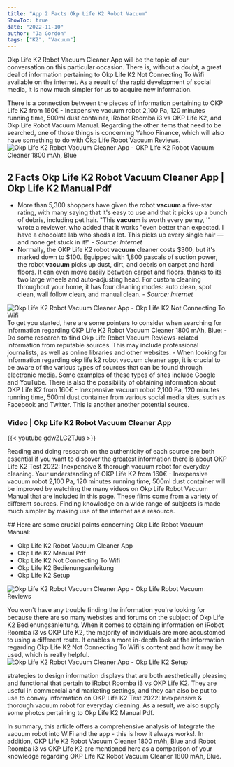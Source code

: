 ```yaml
---
title: "App 2 Facts Okp Life K2 Robot Vacuum"
ShowToc: true 
date: "2022-11-10"
author: "Ja Gordon" 
tags: ["K2", "Vacuum"]
---
```


Okp Life K2 Robot Vacuum Cleaner App will be the topic of our conversation on this particular occasion. There is, without a doubt, a great deal of information pertaining to Okp Life K2 Not Connecting To Wifi available on the internet. As a result of the rapid development of social media, it is now much simpler for us to acquire new information.

There is a connection between the pieces of information pertaining to OKP Life K2 from 160€ - Inexpensive vacuum robot 2,100 Pa, 120 minutes running time, 500ml dust container, iRobot Roomba i3 vs OKP Life K2, and Okp Life Robot Vacuum Manual. Regarding the other items that need to be searched, one of those things is concerning Yahoo Finance, which will also have something to do with Okp Life Robot Vacuum Reviews.
<img loading="lazy" src="https://m.media-amazon.com/images/I/6178UYN2ySL._AC_SX569_.jpg" onerror="this.onerror=null;this.src='https://blogger.googleusercontent.com/img/a/AVvXsEhe7F7TRXHtjiKvHb5vS7DmnxvpHiDyoYyYvm1nHB3Qp2_w3BnM6A2eq4v7FYxCC9bfZt3a9vIMtAYEKUiaDQbHMg-ViyGmRIj39MLp0bGFfgfYw1Dc9q_H-T0wiTm3l0Uq42dETrN9eC8aGJ9_IORZsxST1AcLR7np1koOfcc7tnHa4S8Mwz_xD9d0=s16000';" alt="Okp Life K2 Robot Vacuum Cleaner App - OKP Life K2 Robot Vacuum Cleaner 1800 mAh, Blue" >

## 2 Facts Okp Life K2 Robot Vacuum Cleaner App | Okp Life K2 Manual Pdf
-   More than 5,300 shoppers have given the robot **vacuum** a five-star rating, with many saying that it's easy to use and that it picks up a bunch of debris, including pet hair. "This **vacuum** is worth every penny, '' wrote a reviewer, who added that it works "even better than expected. I have a chocolate lab who sheds a lot. This picks up every single hair — and none get stuck in it!" - <cite>Source: Internet</cite>
-   Normally, the OKP Life K2 robot **vacuum** cleaner costs $300, but it's marked down to $100. Equipped with 1,800 pascals of suction power, the robot **vacuum** picks up dust, dirt, and debris on carpet and hard floors. It can even move easily between carpet and floors, thanks to its two large wheels and auto-adjusting head. For custom cleaning throughout your home, it has four cleaning modes: auto clean, spot clean, wall follow clean, and manual clean. - <cite>Source: Internet</cite>


<img loading="lazy" src="https://i.ebayimg.com/images/g/X14AAOSwL1FjX9QP/s-l500.jpg" onerror="this.onerror=null;this.src='https://blogger.googleusercontent.com/img/a/AVvXsEhe7F7TRXHtjiKvHb5vS7DmnxvpHiDyoYyYvm1nHB3Qp2_w3BnM6A2eq4v7FYxCC9bfZt3a9vIMtAYEKUiaDQbHMg-ViyGmRIj39MLp0bGFfgfYw1Dc9q_H-T0wiTm3l0Uq42dETrN9eC8aGJ9_IORZsxST1AcLR7np1koOfcc7tnHa4S8Mwz_xD9d0=s16000';" alt="Okp Life K2 Robot Vacuum Cleaner App - Okp Life K2 Not Connecting To Wifi" >
To get you started, here are some pointers to consider when searching for information regarding OKP Life K2 Robot Vacuum Cleaner 1800 mAh, Blue:
- Do some research to find Okp Life Robot Vacuum Reviews-related information from reputable sources. This may include professional journalists, as well as online libraries and other websites.
- When looking for information regarding okp life k2 robot vacuum cleaner app, it is crucial to be aware of the various types of sources that can be found through electronic media. Some examples of these types of sites include Google and YouTube. There is also the possibility of obtaining information about OKP Life K2 from 160€ - Inexpensive vacuum robot 2,100 Pa, 120 minutes running time, 500ml dust container from various social media sites, such as Facebook and Twitter. This is another another potential source.

### Video | Okp Life K2 Robot Vacuum Cleaner App
{{< youtube gdwZLC2TJus >}} 


Reading and doing research on the authenticity of each source are both essential if you want to discover the greatest information there is about OKP Life K2 Test 2022: Inexpensive & thorough vacuum robot for everyday cleaning.
Your understanding of OKP Life K2 from 160€ - Inexpensive vacuum robot 2,100 Pa, 120 minutes running time, 500ml dust container will be improved by watching the many videos on Okp Life Robot Vacuum Manual that are included in this page. These films come from a variety of different sources. Finding knowledge on a wide range of subjects is made much simpler by making use of the internet as a resource.
<script async="async" data-cfasync="false" src="//normallydemandedalter.com/fe63df3c5408708b15d8dc3d9b206b31/invoke.js"></script>
<div id="container-fe63df3c5408708b15d8dc3d9b206b31"></div>
## Here are some crucial points concerning Okp Life Robot Vacuum Manual:

- Okp Life K2 Robot Vacuum Cleaner App
- Okp Life K2 Manual Pdf
- Okp Life K2 Not Connecting To Wifi
- Okp Life K2 Bedienungsanleitung
- Okp Life K2 Setup

 <img loading="lazy" src="https://images-na.ssl-images-amazon.com/images/I/41OcJ1tHkeL._SS1024_.jpg" onerror="this.onerror=null;this.src='https://blogger.googleusercontent.com/img/a/AVvXsEhe7F7TRXHtjiKvHb5vS7DmnxvpHiDyoYyYvm1nHB3Qp2_w3BnM6A2eq4v7FYxCC9bfZt3a9vIMtAYEKUiaDQbHMg-ViyGmRIj39MLp0bGFfgfYw1Dc9q_H-T0wiTm3l0Uq42dETrN9eC8aGJ9_IORZsxST1AcLR7np1koOfcc7tnHa4S8Mwz_xD9d0=s16000';" alt="Okp Life K2 Robot Vacuum Cleaner App - Okp Life Robot Vacuum Reviews" >

You won't have any trouble finding the information you're looking for because there are so many websites and forums on the subject of Okp Life K2 Bedienungsanleitung.
When it comes to obtaining information on iRobot Roomba i3 vs OKP Life K2, the majority of individuals are more accustomed to using a different route. It enables a more in-depth look at the information regarding Okp Life K2 Not Connecting To Wifi's content and how it may be used, which is really helpful.
<img loading="lazy" src="https://secureservercdn.net/50.62.195.83/89m.2ae.myftpupload.com/wp-content/uploads/2021/05/okp-2-768x768.jpg" onerror="this.onerror=null;this.src='https://blogger.googleusercontent.com/img/a/AVvXsEhe7F7TRXHtjiKvHb5vS7DmnxvpHiDyoYyYvm1nHB3Qp2_w3BnM6A2eq4v7FYxCC9bfZt3a9vIMtAYEKUiaDQbHMg-ViyGmRIj39MLp0bGFfgfYw1Dc9q_H-T0wiTm3l0Uq42dETrN9eC8aGJ9_IORZsxST1AcLR7np1koOfcc7tnHa4S8Mwz_xD9d0=s16000';" alt="Okp Life K2 Robot Vacuum Cleaner App - Okp Life K2 Setup" >

strategies to design information displays that are both aesthetically pleasing and functional that pertain to iRobot Roomba i3 vs OKP Life K2. They are useful in commercial and marketing settings, and they can also be put to use to convey information on OKP Life K2 Test 2022: Inexpensive & thorough vacuum robot for everyday cleaning. As a result, we also supply some photos pertaining to Okp Life K2 Manual Pdf.

In summary, this article offers a comprehensive analysis of Integrate the vacuum robot into WiFi and the app - this is how it always works!. In addition, OKP Life K2 Robot Vacuum Cleaner 1800 mAh, Blue and iRobot Roomba i3 vs OKP Life K2 are mentioned here as a comparison of your knowledge regarding OKP Life K2 Robot Vacuum Cleaner 1800 mAh, Blue.

	

